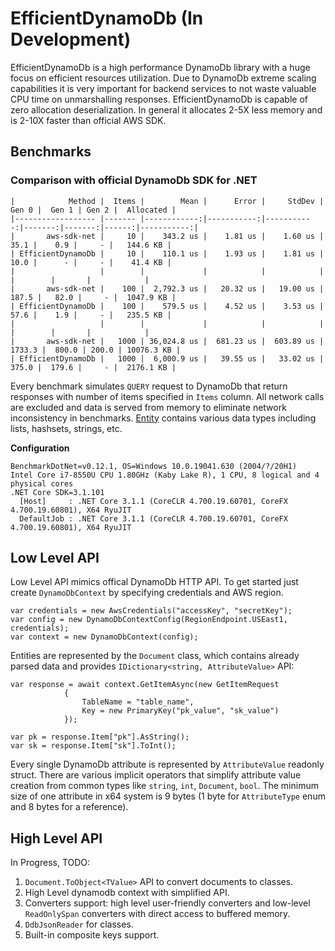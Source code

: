# EfficientDynamoDb (In Development)
EfficientDynamoDb is a high performance DynamoDb library with a huge focus on efficient resources utilization. Due to DynamoDb extreme scaling capabilities it is very important for backend services to not waste valuable CPU time on unmarshalling responses. EfficientDynamoDb is capable of zero allocation deserialization. In general it allocates 2-5X less memory and is 2-10X faster than official AWS SDK.

## Benchmarks

### Comparison with official DynamoDb SDK for .NET

 ```
|            Method |  Items |        Mean |      Error |     StdDev |  Gen 0 |  Gen 1 | Gen 2 |  Allocated |
|------------------ |------- |------------:|-----------:|-----------:|-------:|-------:|------:|-----------:|
|       aws-sdk-net |     10 |    343.2 us |    1.81 us |    1.60 us |   35.1 |    0.9 |     - |   144.6 KB |
| EfficientDynamoDb |     10 |    110.1 us |    1.93 us |    1.81 us |   10.0 |      - |     - |    41.4 KB |
|                   |        |             |            |            |        |        |       |            |
|       aws-sdk-net |    100 |  2,792.3 us |   20.32 us |   19.00 us |  187.5 |   82.0 |     - |  1047.9 KB |
| EfficientDynamoDb |    100 |    579.5 us |    4.52 us |    3.53 us |   57.6 |    1.9 |     - |   235.5 KB |
|                   |        |             |            |            |        |        |       |            |
|       aws-sdk-net |   1000 | 36,024.8 us |  681.23 us |  603.89 us | 1733.3 |  800.0 | 200.0 | 10076.3 KB |
| EfficientDynamoDb |   1000 |  6,000.9 us |   39.55 us |   33.02 us |  375.0 |  179.6 |     - |  2176.1 KB |
 ```
 Every benchmark simulates `QUERY` request to DynamoDb that return responses with number of items specified in `Items` column. All network calls are excluded and data is served from memory to eliminate network inconsistency in benchmarks. [Entity](https://github.com/AllocZero/EfficientDynamoDb/blob/42d6ed914ae37be0c2ef6e4cba1334c7a27cade8/src/Benchmarks/AwsDdbSdk/Entities/MixedEntity.cs) contains various data types including lists, hashsets, strings, etc.
 
 **Configuration**
```
BenchmarkDotNet=v0.12.1, OS=Windows 10.0.19041.630 (2004/?/20H1)
Intel Core i7-8550U CPU 1.80GHz (Kaby Lake R), 1 CPU, 8 logical and 4 physical cores
.NET Core SDK=3.1.101
  [Host]     : .NET Core 3.1.1 (CoreCLR 4.700.19.60701, CoreFX 4.700.19.60801), X64 RyuJIT
  DefaultJob : .NET Core 3.1.1 (CoreCLR 4.700.19.60701, CoreFX 4.700.19.60801), X64 RyuJIT
```

## Low Level API

Low Level API mimics offical DynamoDb HTTP API. To get started just create `DynamoDbContext` by specifying credentials and AWS region.

```
var credentials = new AwsCredentials("accessKey", "secretKey");
var config = new DynamoDbContextConfig(RegionEndpoint.USEast1, credentials);
var context = new DynamoDbContext(config);
```

Entities are represented by the `Document` class, which contains already parsed data and provides `IDictionary<string, AttributeValue>` API:
```
var response = await context.GetItemAsync(new GetItemRequest
            {
                TableName = "table_name",
                Key = new PrimaryKey("pk_value", "sk_value")
            });

var pk = response.Item["pk"].AsString();
var sk = response.Item["sk"].ToInt();
```

Every single DynamoDb attribute is represented by `AttributeValue` readonly struct. There are various implicit operators that simplify attribute value creation from common types like `string`, `int`, `Document`, `bool`. The minimum size of one attribute in x64 system is 9 bytes (1 byte for `AttributeType` enum and 8 bytes for a reference).

## High Level API

In Progress,  TODO:
1. `Document.ToObject<TValue>` API to convert documents to classes.
1. High Level dynamodb context with simplified API.
1. Converters support: high level user-friendly converters and low-level `ReadOnlySpan` converters with direct access to buffered memory.
1. `DdbJsonReader` for classes.
1. Built-in composite keys support.
